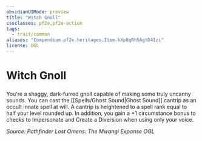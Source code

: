 ```yaml
---
obsidianUIMode: preview
title: "Witch Gnoll"
cssclasses: pf2e,pf2e-action
tags:
  - trait/common
aliases: "Compendium.pf2e.heritages.Item.kXp8qRh5AgtD4Izi"
license: OGL
---
```

# Witch Gnoll

### 






You're a shaggy, dark-furred gnoll capable of making some truly uncanny sounds. You can cast the [[Spells/Ghost Sound|Ghost Sound]] cantrip as an occult innate spell at will. A cantrip is heightened to a spell rank equal to half your level rounded up. In addition, you gain a +1 circumstance bonus to checks to Impersonate and Create a Diversion when using only your voice.

*Source: Pathfinder Lost Omens: The Mwangi Expanse*
*OGL*